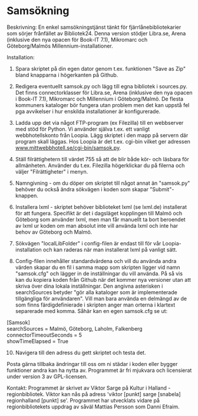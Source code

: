 Samsökning
==========

Beskrivning:
En enkel samsökningstjänst tänkt för fjärrlånebibliotekarier som sörjer frånfället av Bibliotek24. Denna version stödjer Libra.se, Arena (inklusive den nya opacen för Book-IT 7.1), Mikromarc och Göteborg/Malmös Millennium-installationer. 

Installation:  

1) Spara skriptet på din egen dator genom t.ex. funktionen "Save as Zip" bland knapparna i högerkanten på Github. 

2) Redigera eventuellt samsok.py och lägg till egna bibliotek i sources.py. Det finns connectorklasser för Libra.se, Arena (inklusive den nya opacen i Book-IT 7.1), Mikromarc och Millennium i Göteborg/Malmö. De flesta kommuners kataloger bör fungera utan problem men det kan uppstå fel pga avvikelser i hur enskilda installationer är konfigurerade. 

3) Ladda upp det via något FTP-program (ex Filezilla) till en webbserver med stöd för Python. Vi använder själva t.ex. ett vanligt webbhotellskonto från Loopia. Lägg skriptet i den mapp på servern där program skall läggas. Hos Loopia är det t.ex. cgi-bin vilket ger adressen www.mittwebbhotell.se/cgi-bin/samsok.py.

5) Ställ filrättighetern till värdet 755 så att de blir både kör- och läsbara för allmänheten. Använder du t.ex. Filezilla högerklickar du på filerna och väljer "Filrättigheter" i menyn. 

6) Namngivning - om du döper om skriptet till något annat än "samsok.py" behöver du också ändra sökvägen i koden som skapar "Submit"-knappen. 

7) Installera lxml - skriptet behöver biblioteket lxml (se lxml.de) installerat för att fungera. Specifikt är det i dagsläget kopplingen till Malmö och Göteborg som använder lxml, men man får manuellt ta bort beroendet av lxml ur koden om man absolut inte vill använda lxml och inte har behov av Göteborg och Malmö. 

8) Sökvägen "localLibFolder" i config-filen är endast till för vår Loopia-installation och kan raderas när man installerat lxml på vanligt sätt. 

9) Config-filen innehåller standardvärdena och vill du använda andra värden skapar du en fil i samma mapp som skripten ligger vid namn "samsok.cfg" och lägger in de inställningar du vill använda. På så vis kan du kopiera koden från Github när det kommer nya versioner utan att skriva över dina lokala inställningar. Den angivna asterisken i searchSources betyder "gör alla kataloger som är implementerade tillgängliga för användaren". Vill man bara använda en delmängd av de som finns färdigdefinierade i skripten anger man orterna i klartext separerade med komma. Såhär kan en egen samsok.cfg se ut: 
 
[Samsok]  
searchSources = Malmö, Göteborg, Laholm, Falkenberg  
connectorTimeoutSeconds = 5  
showTimeElapsed = True  


10) Navigera till den adress du gett skriptet och testa det. 

Posta gärna tillbaka ändringar till oss om ni städar i koden eller bygger funktioner andra kan ha nytta av. Programmet är fri mjukvara och licensierat under version 3 av GPL-licensen.

Kontakt: Programmet är skrivet av Viktor Sarge på Kultur i Halland - regionbibliotek. Viktor kan nås på adress 'viktor [punkt] sarge [snabela] regionhalland [punkt] se'. Programmet har utvecklats vidare på regionbibliotekets uppdrag av såväl Mattias Persson som Danni Efraim. 
